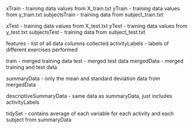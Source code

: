 
xTrain - training data values from X_train.txt
yTrain - training data values from y_train.txt
subjectsTrain - training data from subject_train.txt

xTest - training data values from X_test.txt
yTest - training data values from y_test.txt
subjectsTest - training data from subject_test.txt

features - list of all data columns collected
activityLabels - labels of different exercises performed

train - merged training data
test - merged test data
mergedData - merged training and test data

summaryData - only the mean and standard deviation data from mergedData

descriptiveSummaryData - same data as summaryData, just includes activityLabels

tidySet - contains average of each variable for each activity and each subject from summaryData
